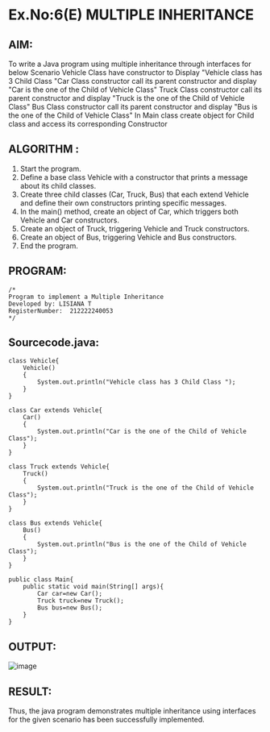 # Ex.No:6(E)  MULTIPLE INHERITANCE

## AIM:
To write a Java program using multiple inheritance through interfaces  for below Scenario Vehicle Class have constructor to Display "Vehicle class has 3 Child Class "Car Class constructor call its parent constructor and display "Car is the one of the Child of Vehicle Class" Truck Class constructor call its parent constructor and display "Truck is the one of the Child of Vehicle Class" Bus Class constructor call its parent constructor and display "Bus is the one of the Child of Vehicle Class" In Main class create object for Child class and access its corresponding Constructor
## ALGORITHM :

1.	Start the program.
2.	Define a base class Vehicle with a constructor that prints a message about its child classes.
3.	 Create three child classes (Car, Truck, Bus) that each extend Vehicle and define their own constructors printing specific messages.
4.	 In the main() method, create an object of Car, which triggers both Vehicle and Car constructors.
5.	 Create an object of Truck, triggering Vehicle and Truck constructors.
6.	 Create an object of Bus, triggering Vehicle and Bus constructors.
7.	End the program.


## PROGRAM:
 ```
/*
Program to implement a Multiple Inheritance
Developed by: LISIANA T
RegisterNumber:  212222240053
*/
```

## Sourcecode.java:
```
class Vehicle{
    Vehicle()
    {
        System.out.println("Vehicle class has 3 Child Class ");
    }
}

class Car extends Vehicle{
    Car()
    {
        System.out.println("Car is the one of the Child of Vehicle Class");
    }
}

class Truck extends Vehicle{
    Truck()
    {
        System.out.println("Truck is the one of the Child of Vehicle Class");
    }
}

class Bus extends Vehicle{
    Bus()
    {
        System.out.println("Bus is the one of the Child of Vehicle Class");
    }
}

public class Main{
    public static void main(String[] args){
        Car car=new Car();
        Truck truck=new Truck();
        Bus bus=new Bus();
    }
}
```


## OUTPUT:
![image](https://github.com/user-attachments/assets/b638faaa-89f7-42b6-b3e9-de5ce2a4a59f)



## RESULT:

Thus, the java program demonstrates multiple inheritance using interfaces for the given scenario has been successfully implemented.
